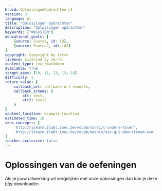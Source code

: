 ```yaml
---
hruid: OplossingenOpdrachten-v1
version: 3
language: nl
title: "Oplossingen opdrachten"
description: "Oplossingen opdrachten"
keywords: ["WeGoSTEM"]
educational_goals: [
    {source: Source, id: id}, 
    {source: Source2, id: id2}
]
copyright: Copyright by Jerro
licence: Licenced by Jerro
content_type: text/markdown
available: true
target_ages: [10, 11, 12, 13, 14]
difficulty: 3
return_value: {
    callback_url: callback-url-example,
    callback_schema: {
        att: test,
        att2: test2
    }
}
content_location: example-location
estimated_time: 10
skos_concepts: [
    'http://ilearn.ilabt.imec.be/vocab/curr1/c-andere-talen', 
    'http://ilearn.ilabt.imec.be/vocab/ondniv/sec-gr2-doorstroom-aso'
]
teacher_exclusive: false
---
```


# Oplossingen van de oefeningen

Als je jouw uitwerking wil vergelijken met onze oplossingen dan kan je deze [*hier*](https://scholen.dwengo.org/downloads/WeGoSTEM-simulatie-oplossingen.pdf "link oplossingen") downloaden.